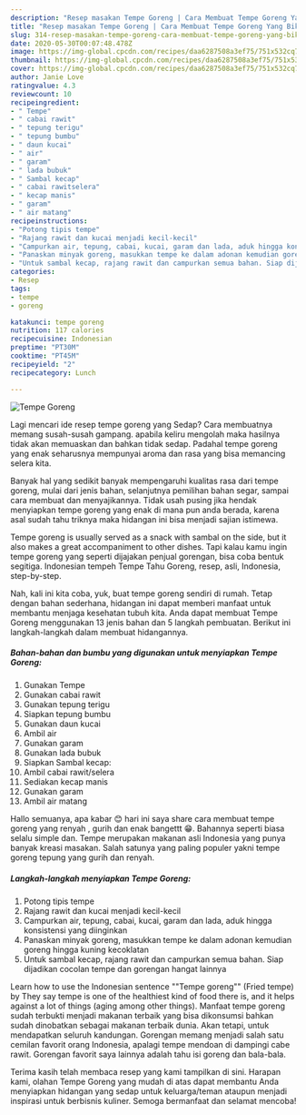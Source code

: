 ```yaml
---
description: "Resep masakan Tempe Goreng | Cara Membuat Tempe Goreng Yang Bikin Ngiler"
title: "Resep masakan Tempe Goreng | Cara Membuat Tempe Goreng Yang Bikin Ngiler"
slug: 314-resep-masakan-tempe-goreng-cara-membuat-tempe-goreng-yang-bikin-ngiler
date: 2020-05-30T00:07:48.478Z
image: https://img-global.cpcdn.com/recipes/daa6287508a3ef75/751x532cq70/tempe-goreng-foto-resep-utama.jpg
thumbnail: https://img-global.cpcdn.com/recipes/daa6287508a3ef75/751x532cq70/tempe-goreng-foto-resep-utama.jpg
cover: https://img-global.cpcdn.com/recipes/daa6287508a3ef75/751x532cq70/tempe-goreng-foto-resep-utama.jpg
author: Janie Love
ratingvalue: 4.3
reviewcount: 10
recipeingredient:
- " Tempe"
- " cabai rawit"
- " tepung terigu"
- " tepung bumbu"
- " daun kucai"
- " air"
- " garam"
- " lada bubuk"
- " Sambal kecap"
- " cabai rawitselera"
- " kecap manis"
- " garam"
- " air matang"
recipeinstructions:
- "Potong tipis tempe"
- "Rajang rawit dan kucai menjadi kecil-kecil"
- "Campurkan air, tepung, cabai, kucai, garam dan lada, aduk hingga konsistensi yang diinginkan"
- "Panaskan minyak goreng, masukkan tempe ke dalam adonan kemudian goreng hingga kuning kecoklatan"
- "Untuk sambal kecap, rajang rawit dan campurkan semua bahan. Siap dijadikan cocolan tempe dan gorengan hangat lainnya"
categories:
- Resep
tags:
- tempe
- goreng

katakunci: tempe goreng 
nutrition: 117 calories
recipecuisine: Indonesian
preptime: "PT30M"
cooktime: "PT45M"
recipeyield: "2"
recipecategory: Lunch

---
```



![Tempe Goreng](https://img-global.cpcdn.com/recipes/daa6287508a3ef75/751x532cq70/tempe-goreng-foto-resep-utama.jpg)

Lagi mencari ide resep tempe goreng yang Sedap? Cara membuatnya memang susah-susah gampang. apabila keliru mengolah maka hasilnya tidak akan memuaskan dan bahkan tidak sedap. Padahal tempe goreng yang enak seharusnya mempunyai aroma dan rasa yang bisa memancing selera kita.

Banyak hal yang sedikit banyak mempengaruhi kualitas rasa dari tempe goreng, mulai dari jenis bahan, selanjutnya pemilihan bahan segar, sampai cara membuat dan menyajikannya. Tidak usah pusing jika hendak menyiapkan tempe goreng yang enak di mana pun anda berada, karena asal sudah tahu triknya maka hidangan ini bisa menjadi sajian istimewa.

Tempe goreng is usually served as a snack with sambal on the side, but it also makes a great accompaniment to other dishes. Tapi kalau kamu ingin tempe goreng yang seperti dijajakan penjual gorengan, bisa coba bentuk segitiga. Indonesian tempeh Tempe Tahu Goreng, resep, asli, Indonesia, step-by-step.


Nah, kali ini kita coba, yuk, buat tempe goreng sendiri di rumah. Tetap dengan bahan sederhana, hidangan ini dapat memberi manfaat untuk membantu menjaga kesehatan tubuh kita. Anda dapat membuat Tempe Goreng menggunakan 13 jenis bahan dan 5 langkah pembuatan. Berikut ini langkah-langkah dalam membuat hidangannya.

<!--inarticleads1-->

##### Bahan-bahan dan bumbu yang digunakan untuk menyiapkan Tempe Goreng:

1. Gunakan  Tempe
1. Gunakan  cabai rawit
1. Gunakan  tepung terigu
1. Siapkan  tepung bumbu
1. Gunakan  daun kucai
1. Ambil  air
1. Gunakan  garam
1. Gunakan  lada bubuk
1. Siapkan  Sambal kecap:
1. Ambil  cabai rawit/selera
1. Sediakan  kecap manis
1. Gunakan  garam
1. Ambil  air matang


Hallo semuanya, apa kabar 😊 hari ini saya share cara membuat tempe goreng yang renyah , gurih dan enak bangettt 😁. Bahannya seperti biasa selalu simple dan. Tempe merupakan makanan asli Indonesia yang punya banyak kreasi masakan. Salah satunya yang paling populer yakni tempe goreng tepung yang gurih dan renyah. 

<!--inarticleads2-->

##### Langkah-langkah menyiapkan Tempe Goreng:

1. Potong tipis tempe
1. Rajang rawit dan kucai menjadi kecil-kecil
1. Campurkan air, tepung, cabai, kucai, garam dan lada, aduk hingga konsistensi yang diinginkan
1. Panaskan minyak goreng, masukkan tempe ke dalam adonan kemudian goreng hingga kuning kecoklatan
1. Untuk sambal kecap, rajang rawit dan campurkan semua bahan. Siap dijadikan cocolan tempe dan gorengan hangat lainnya


Learn how to use the Indonesian sentence &#34;&#34;Tempe goreng&#34;&#34; (Fried tempe) by They say tempe is one of the healthiest kind of food there is, and it helps against a lot of things (aging among other things). Manfaat tempe goreng sudah terbukti menjadi makanan terbaik yang bisa dikonsumsi bahkan sudah dinobatkan sebagai makanan terbaik dunia. Akan tetapi, untuk mendapatkan seluruh kandungan. Gorengan memang menjadi salah satu cemilan favorit orang Indonesia, apalagi tempe mendoan di dampingi cabe rawit. Gorengan favorit saya lainnya adalah tahu isi goreng dan bala-bala. 

Terima kasih telah membaca resep yang kami tampilkan di sini. Harapan kami, olahan Tempe Goreng yang mudah di atas dapat membantu Anda menyiapkan hidangan yang sedap untuk keluarga/teman ataupun menjadi inspirasi untuk berbisnis kuliner. Semoga bermanfaat dan selamat mencoba!
